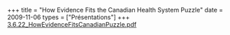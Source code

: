+++
title = "How Evidence Fits the Canadian Health System Puzzle"
date = 2009-11-06
types = ["Présentations"]
+++
[3.6.22\_HowEvidenceFitsCanadianPuzzle.pdf](/files/3.6.22_HowEvidenceFitsCanadianPuzzle.pdf)
